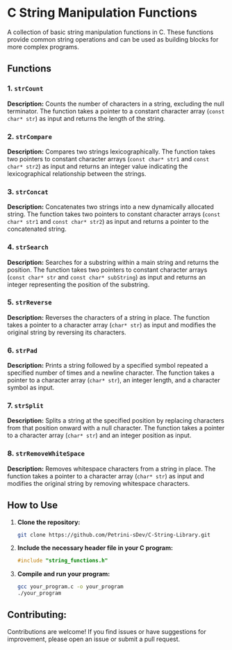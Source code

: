 # C String Manipulation Functions

A collection of basic string manipulation functions in C. These functions provide common string operations and can be used as building blocks for more complex programs.

## Functions

### 1. `strCount`

**Description:**
Counts the number of characters in a string, excluding the null terminator. The function takes a pointer to a constant character array (`const char* str`) as input and returns the length of the string.

### 2. `strCompare`

**Description:**
Compares two strings lexicographically. The function takes two pointers to constant character arrays (`const char* str1` and `const char* str2`) as input and returns an integer value indicating the lexicographical relationship between the strings.

### 3. `strConcat`

**Description:**
Concatenates two strings into a new dynamically allocated string. The function takes two pointers to constant character arrays (`const char* str1` and `const char* str2`) as input and returns a pointer to the concatenated string.

### 4. `strSearch`

**Description:**
Searches for a substring within a main string and returns the position. The function takes two pointers to constant character arrays (`const char* str` and `const char* subString`) as input and returns an integer representing the position of the substring.

### 5. `strReverse`

**Description:**
Reverses the characters of a string in place. The function takes a pointer to a character array (`char* str`) as input and modifies the original string by reversing its characters.

### 6. `strPad`

**Description:**
Prints a string followed by a specified symbol repeated a specified number of times and a newline character. The function takes a pointer to a character array (`char* str`), an integer length, and a character symbol as input.

### 7. `strSplit`

**Description:**
Splits a string at the specified position by replacing characters from that position onward with a null character. The function takes a pointer to a character array (`char* str`) and an integer position as input.

### 8. `strRemoveWhiteSpace`

**Description:**
Removes whitespace characters from a string in place. The function takes a pointer to a character array (`char* str`) as input and modifies the original string by removing whitespace characters.

## How to Use

1. **Clone the repository:**
    ```bash
    git clone https://github.com/Petrini-sDev/C-String-Library.git
    ```

2. **Include the necessary header file in your C program:**
    ```c
    #include "string_functions.h"
    ```

3. **Compile and run your program:**
    ```bash
    gcc your_program.c -o your_program
    ./your_program
    ```

## Contributing:

  Contributions are welcome! If you find issues or have suggestions for improvement, please open an issue or submit a pull request.

